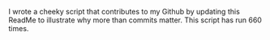 I wrote a cheeky script that contributes to my Github by updating this ReadMe to illustrate why more than commits matter. This script has run 660 times.